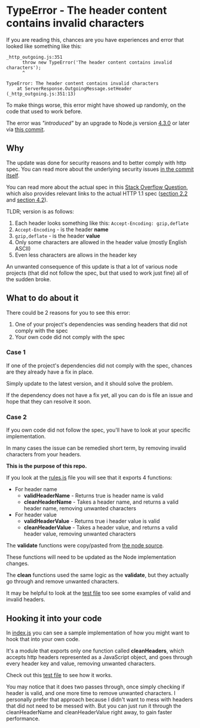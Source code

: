 # TypeError - The header content contains invalid characters

If you are reading this, chances are you have experiences and error that looked like something like this:

```
_http_outgoing.js:351
      throw new TypeError('The header content contains invalid characters');
      ^

TypeError: The header content contains invalid characters
    at ServerResponse.OutgoingMessage.setHeader (_http_outgoing.js:351:13)
```

To make things worse, this error might have showed up randomly, on the code that used to work before.

The error was *"introduced"* by an upgrade to Node.js version [4.3.0](https://github.com/nodejs/node/commit/58db386a1be17499a444df6a78743c9dfb3cf) or later via [this commit](https://github.com/nodejs/node/commit/7bef1b790727430cb82bf8be80cfe058480de100).

## Why

The update was done for security reasons and to better comply with http spec. You can read more about the underlying security issues [in the commit itself](https://github.com/nodejs/node/commit/58db386a1be17499a444df6a78743c9dfb3cf). 

You can read more about the actual spec in this [Stack Overflow Question](http://stackoverflow.com/questions/19028068/illegal-characters-in-http-headers), which also provides relevant links to the actual HTTP 1.1 spec ([section 2.2](http://www.w3.org/Protocols/rfc2616/rfc2616-sec2.html#sec2.2) and [section 4.2](http://www.w3.org/Protocols/rfc2616/rfc2616-sec4.html#sec4.2)).

TLDR; version is as follows:

1. Each header looks something like this: `Accept-Encoding: gzip,deflate`
2. `Accept-Encoding` - is the header **name**
3. `gzip,deflate` - is the header **value**
4. Only some characters are allowed in the header value (mostly English ASCII)
5. Even less characters are allows in the header key

An unwanted consequence of this update is that a lot of various node projects (that did not follow the spec, but that used to work just fine) all of the sudden broke.

## What to do about it

There could be 2 reasons for you to see this error: 

1. One of your project's dependencies was sending headers that did not comply with the spec
2. Your own code did not comply with the spec

### Case 1

If one of the project's dependencies did not comply with the spec, chances are they already have a fix in place.

Simply update to the latest version, and it should solve the problem.

If the dependency does not have a fix yet, all you can do is file an issue and hope that they can resolve it soon.

### Case 2

If you own code did not follow the spec, you'll have to look at your specific implementation.

In many cases the issue can be remedied short term, by removing invalid characters from your headers.

**This is the purpose of this repo.** 

If you look at the [rules.js](https://github.com/akras14/validate-http-header/blob/master/rules.js) file you will see that it exports 4 functions:

- For header name
    - **validHeaderName** - Returns true is header name is valid
    - **cleanHeaderName** - Takes a header name, and returns a valid header name, removing unwanted characters
- For header value
    - **validHeaderValue** - Returns true i header value is valid
    - **cleanHeaderValue** - Takes a header value, and returns a valid header value, removing unwanted characters

The **validate** functions were copy/pasted from [the node source](https://github.com/nodejs/node/blob/master/lib/_http_common.js).

These functions will need to be updated as the Node implementation changes.

The **clean** functions used the same logic as the **validate**, but they actually go through and remove unwanted characters.

It may be helpful to look at the [test file](https://github.com/akras14/validate-http-header/blob/master/test/rules.test.js) too see some examples of valid and invalid headers.

## Hooking it into your code

In [index.js](https://github.com/akras14/validate-http-header/blob/master/rules.js) you can see a sample implementation of how you might want to hook that into your own code.

It's a module that exports only one function called **cleanHeaders**, which accepts http headers represented as a JavaScript object, and goes through every header key and value, removing unwanted characters.

Check out this [test file](https://github.com/akras14/validate-http-header/blob/master/test/index.test.js) to see how it works.

You may notice that it does two passes through, once simply checking if header is valid, and one more time to remove unwanted characters. I personally prefer that approach because I didn't want to mess with headers that did not need to be messed with. But you can just run it through the cleanHeaderName and cleanHeaderValue right away, to gain faster performance.
